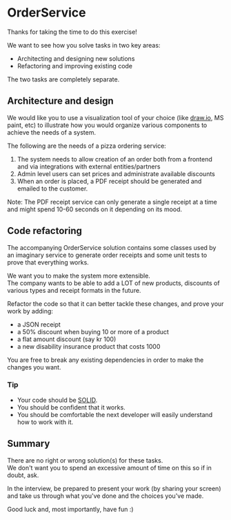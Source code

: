 # OrderService

Thanks for taking the time to do this exercise!

We want to see how you solve tasks in two key areas:
* Architecting and designing new solutions
* Refactoring and improving existing code

The two tasks are completely separate.

## Architecture and design

We would like you to use a visualization tool of your choice (like [draw.io](https://app.diagrams.net), MS paint, etc) to illustrate how you would organize various components to achieve the needs of a system.

The following are the needs of a pizza ordering service:

1. The system needs to allow creation of an order both from a frontend and via integrations with external entities/partners
2. Admin level users can set prices and administrate available discounts
3. When an order is placed, a PDF receipt should be generated and emailed to the customer.

Note: The PDF receipt service can only generate a single receipt at a time and might spend 10-60 seconds on it depending on its mood.

## Code refactoring

The accompanying OrderService solution contains some classes used by an imaginary service to generate order receipts and some unit tests to prove that everything works.  

We want you to make the system more extensible.  
The company wants to be able to add a LOT of new products, discounts of various types and receipt formats in the future.  

Refactor the code so that it can better tackle these changes, and prove your work by adding: 
* a JSON receipt
* a 50% discount when buying 10 or more of a product
* a flat amount discount (say kr 100)
* a new disability insurance product that costs 1000

You are free to break any existing dependencies in order to make the changes you want.

### Tip
* Your code should be [SOLID](https://en.wikipedia.org/wiki/SOLID).
* You should be confident that it works.
* You should be comfortable the next developer will easily understand how to work with it.

## Summary
There are no right or wrong solution(s) for these tasks.  
We don't want you to spend an excessive amount of time on this so if in doubt, ask.

In the interview, be prepared to present your work (by sharing your screen) and take us through what you've done and the choices you've made.

Good luck and, most importantly, have fun :)